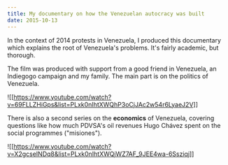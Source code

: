 ```yaml
---
title: My documentary on how the Venezuelan autocracy was built
date: 2015-10-13
---
```


In the context of 2014 protests in Venezuela, I produced this documentary which explains the root of Venezuela's problems. It's fairly academic, but thorough. 

The film was produced with support from a good friend in Venezuela, an Indiegogo campaign and my family. The main part is on the politics of Venezuela.

![[https://www.youtube.com/watch?v=69FLLZHiGps&list=PLxk0nIhtXWQhP3oCjJAc2w54r6LyaeJ2V]]

There is also a second series on the **economics** of Venezuela, covering questions like how much PDVSA's oil revenues Hugo Chávez spent on the social programmes ("misiones").

![[https://www.youtube.com/watch?v=X2gcseINDq8&list=PLxk0nIhtXWQjWZ7AF_9JEE4wa-6Ssziqj]]

